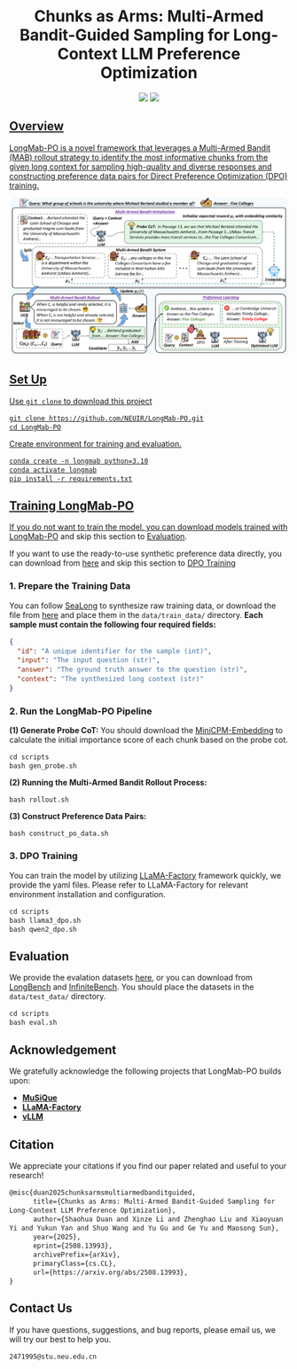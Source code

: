 <div align="center">

<h1> Chunks as Arms: Multi-Armed Bandit-Guided Sampling for Long-Context LLM Preference Optimization </h1>

<a href='https://arxiv.org/abs/2508.13993'><img src='https://img.shields.io/badge/Paper-Arxiv-red'></a>
<a href='https://huggingface.co/collections/rocketduan/longmab-po-68a7241776ad26006038efa3'><img src='https://img.shields.io/badge/%F0%9F%A4%97%20Hugging%20Face-Models-blue'>

</div>

## Overview
LongMab-PO is a novel framework that leverages a Multi-Armed Bandit (MAB) rollout strategy to identify the most informative chunks from the given long context for sampling high-quality and diverse responses and constructing preference data pairs for Direct Preference Optimization (DPO) training.

![](fig/main.png)

## Set Up
Use `git clone` to download this project
```
git clone https://github.com/NEUIR/LongMab-PO.git
cd LongMab-PO
```

Create environment for training and evaluation.
```
conda create -n longmab python=3.10
conda activate longmab
pip install -r requirements.txt
```

## Training LongMab-PO
If you do not want to train the model, you can download models trained with [LongMab-PO](https://huggingface.co/collections/rocketduan/longmab-po-68a7241776ad26006038efa3) and skip this section to [Evaluation](#evaluation).

If you want to use the ready-to-use synthetic preference data directly, you can download from [here](https://drive.google.com/drive/folders/1Mgqx54ZarGC5UR4CL4uRaoMBTq3VQKOf?ths=true) and skip this section to [DPO Training](#3-dpo-training)
### 1. Prepare the Training Data

You can follow [SeaLong](https://github.com/SihengLi99/SEALONG/tree/main) to synthesize raw training data, or download the file from [here](https://drive.google.com/drive/folders/1Mgqx54ZarGC5UR4CL4uRaoMBTq3VQKOf?ths=true) and place them in the `data/train_data/` directory.
**Each sample must contain the following four required fields:**

```json
{
  "id": "A unique identifier for the sample (int)",
  "input": "The input question (str)",
  "answer": "The ground truth answer to the question (str)",
  "context": "The synthesized long context (str)"
}     
```

### 2. Run the LongMab-PO Pipeline
**(1) Generate Probe CoT:**
You should download the [MiniCPM-Embedding](https://huggingface.co/openbmb/MiniCPM-Embedding) to calculate the initial importance score of each chunk based on the probe cot.
```
cd scripts
bash gen_probe.sh
```
**(2) Running the Multi-Armed Bandit Rollout Process:**
```
bash rollout.sh
```
**(3) Construct Preference Data Pairs:**
```
bash construct_po_data.sh
```

### 3. DPO Training
You can train the model by utilizing [LLaMA-Factory](https://github.com/hiyouga/LLaMA-Factory) framework quickly, we provide the yaml files. Please refer to LLaMA-Factory for relevant environment installation and configuration.
```
cd scripts
bash llama3_dpo.sh
bash qwen2_dpo.sh
```

## Evaluation
We provide the evalation datasets [here](https://drive.google.com/drive/folders/1Mgqx54ZarGC5UR4CL4uRaoMBTq3VQKOf?ths=true), or you can download from [LongBench](https://huggingface.co/datasets/zai-org/LongBench) and [InfiniteBench](https://huggingface.co/datasets/xinrongzhang2022/InfiniteBench). You should place the datasets in the `data/test_data/` directory. 
```
cd scripts
bash eval.sh
```

## Acknowledgement
We gratefully acknowledge the following projects that LongMab-PO builds upon:
- [**MuSiQue**](https://github.com/StonyBrookNLP/musique)
- [**LLaMA-Factory**](https://github.com/hiyouga/LLaMA-Factory)
- [**vLLM**](https://github.com/vllm-project/vllm)

## Citation
We appreciate your citations if you find our paper related and useful to your research!
```
@misc{duan2025chunksarmsmultiarmedbanditguided,
      title={Chunks as Arms: Multi-Armed Bandit-Guided Sampling for Long-Context LLM Preference Optimization}, 
      author={Shaohua Duan and Xinze Li and Zhenghao Liu and Xiaoyuan Yi and Yukun Yan and Shuo Wang and Yu Gu and Ge Yu and Maosong Sun},
      year={2025},
      eprint={2508.13993},
      archivePrefix={arXiv},
      primaryClass={cs.CL},
      url={https://arxiv.org/abs/2508.13993}, 
}
```

## Contact Us
If you have questions, suggestions, and bug reports, please email us, we will try our best to help you.
```
2471995@stu.neu.edu.cn
```
